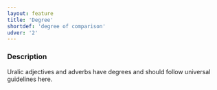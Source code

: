 ```yaml
---
layout: feature
title: 'Degree'
shortdef: 'degree of comparison'
udver: '2'
---
```


### Description

Uralic adjectives and adverbs have degrees and should follow universal
guidelines here.
<!-- Interlanguage links updated Út zář 29 18:40:53 CEST 2020 -->
